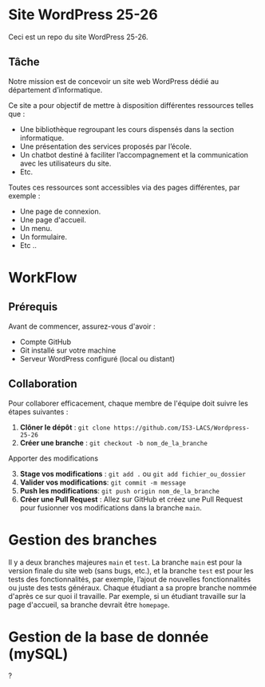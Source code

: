 # Site WordPress 25-26 

Ceci est un repo du site WordPress 25-26. 

## Tâche

Notre mission est de concevoir un site web WordPress dédié au département d’informatique. 

Ce site a pour objectif de mettre à disposition différentes ressources telles que :

* Une bibliothèque regroupant les cours dispensés dans la section informatique. 
* Une présentation des services proposés par l’école. 
* Un chatbot destiné à faciliter l’accompagnement et la communication avec les utilisateurs du site.
* Etc.

Toutes ces ressources sont accessibles via des pages différentes, par exemple :

* Une page de connexion.
* Une page d'accueil.
* Un menu.
* Un formulaire.
* Etc ..

# WorkFlow

## Prérequis

Avant de commencer, assurez-vous d'avoir :

- Compte GitHub
- Git installé sur votre machine
- Serveur WordPress configuré (local ou distant)

## Collaboration
Pour collaborer efficacement, chaque membre de l'équipe doit suivre les étapes suivantes :
1. **Clôner le dépôt** : `git clone https://github.com/IS3-LACS/Wordpress-25-26`
2. **Créer une branche** : `git checkout -b nom_de_la_branche`

Apporter des modifications

3. **Stage vos modifications** : `git add .` ou  `git add fichier_ou_dossier`
4. **Valider vos modifications**: `git commit -m message`
5. **Push les modifications**: `git push origin nom_de_la_branche`
6. **Créer une Pull Request** : Allez sur GitHub et créez une Pull Request pour fusionner vos modifications dans la branche `main`.

# Gestion des branches

Il y a deux branches majeures `main` et `test`. La branche `main` est pour la version finale du site web (sans bugs, etc.), et la branche `test` est pour les tests des fonctionnalités, par exemple, 
l’ajout de nouvelles fonctionnalités ou juste des tests généraux. 
Chaque étudiant a sa propre branche nommée d'après ce sur quoi il travaille. Par exemple, si un étudiant travaille sur la page d'accueil, sa branche devrait être `homepage`. 

# Gestion de la base de donnée (mySQL)

?








